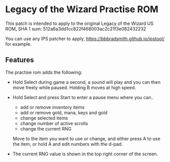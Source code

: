 # Legacy of the Wizard Practise ROM

This patch is intended to apply to the original Legacy of the Wizard US ROM, SHA 1 sum: 512a6a3dd1cc822f468003ac2c21f3e082432232

You can use any IPS patcher to apply, https://bbbradsmith.github.io/ipstool/ for example.

## Features

The practise rom adds the following:

- Hold Select during game a second, a sound will play and you can then move freely while paused. Holding B moves at high speed.

- Hold Select and press Start to enter a pause menu where you can..
  - add or remove inventory items
  - add or remove gold, mana, keys and gold
  - change selected items
  - change number of active scrolls
  - change the current RNG

  Move to the item you want to use or change, and either press A to use the item, or hold A and edit numbers with the d-pad.

- The current RNG value is shown in the top right corner of the screen.
